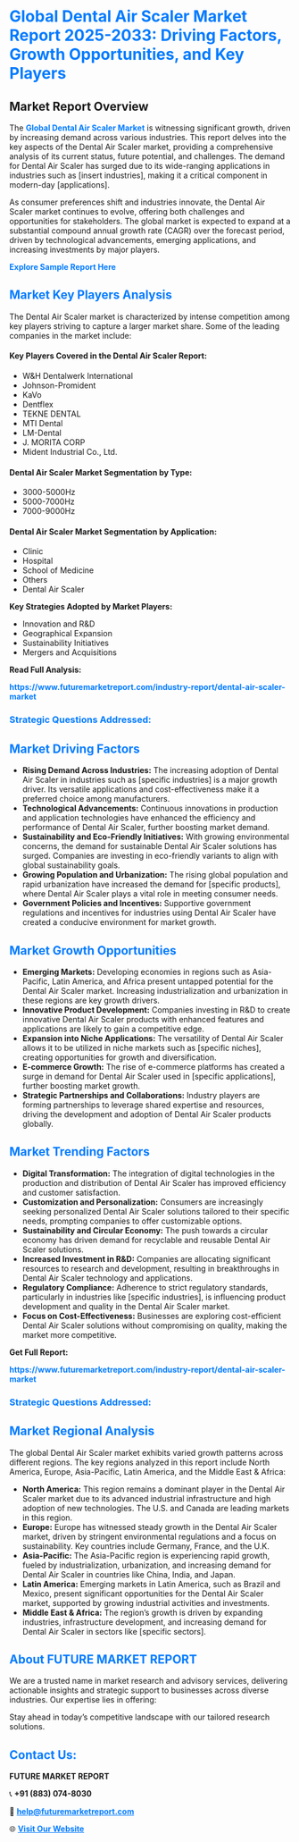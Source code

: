 <h1 style="color: #007BFF;">Global Dental Air Scaler Market Report 2025-2033: Driving Factors, Growth Opportunities, and Key Players</h1>

<section id="overview">
<h2>Market Report Overview</h2>
<p>The <a href="https://www.futuremarketreport.com/industry-report/dental-air-scaler-market" style="color: #007BFF; text-decoration: none;"><strong>Global Dental Air Scaler Market</strong></a> is witnessing significant growth, driven by increasing demand across various industries. This report delves into the key aspects of the Dental Air Scaler market, providing a comprehensive analysis of its current status, future potential, and challenges. The demand for Dental Air Scaler has surged due to its wide-ranging applications in industries such as [insert industries], making it a critical component in modern-day [applications].</p>
<p>As consumer preferences shift and industries innovate, the Dental Air Scaler market continues to evolve, offering both challenges and opportunities for stakeholders. The global market is expected to expand at a substantial compound annual growth rate (CAGR) over the forecast period, driven by technological advancements, emerging applications, and increasing investments by major players.</p>
</section>

<section id="overview">
<p><a href="https://www.futuremarketreport.com/request-sample/reportId=124127" style="color: #007BFF; text-decoration: none;"><strong>Explore Sample Report Here</strong></a></p>
</section>

<section id="key-players">
<h2 style="color: #007BFF;">Market Key Players Analysis</h2>
<p>The Dental Air Scaler market is characterized by intense competition among key players striving to capture a larger market share. Some of the leading companies in the market include:</p>
<h4>Key Players Covered in the Dental Air Scaler Report:</h4>
<ul><li>W&amp;H Dentalwerk International</li><li>Johnson-Promident</li><li>KaVo</li><li>Dentflex</li><li>TEKNE DENTAL</li><li>MTI Dental</li><li>LM-Dental</li><li>J. MORITA CORP</li><li>Mident Industrial Co., Ltd.</li></ul>
<h4>Dental Air Scaler Market Segmentation by Type:</h4>
<ul><li>3000-5000Hz</li><li>5000-7000Hz</li><li>7000-9000Hz</li></ul>

<h4>Dental Air Scaler Market Segmentation by Application:</h4>
<ul><li>Clinic</li><li>Hospital</li><li>School of Medicine</li><li>Others</li><li>Dental Air Scaler</li></ul>
<p><strong>Key Strategies Adopted by Market Players:</strong></p>
<ul>
<li>Innovation and R&D</li>
<li>Geographical Expansion</li>
<li>Sustainability Initiatives</li>
<li>Mergers and Acquisitions</li>
</ul>
</section>

<section>
<p><strong>Read Full Analysis: </strong></p><a href="https://www.futuremarketreport.com/industry-report/dental-air-scaler-market" style="color: #007BFF; text-decoration: none;"><strong>https://www.futuremarketreport.com/industry-report/dental-air-scaler-market</strong></a>
<h3 style="color: #007BFF;">Strategic Questions Addressed:</h3>
</section>

<section id="driving-factors">
<h2 style="color: #007BFF;">Market Driving Factors</h2>
<ul>
<li><strong>Rising Demand Across Industries:</strong> The increasing adoption of Dental Air Scaler in industries such as [specific industries] is a major growth driver. Its versatile applications and cost-effectiveness make it a preferred choice among manufacturers.</li>
<li><strong>Technological Advancements:</strong> Continuous innovations in production and application technologies have enhanced the efficiency and performance of Dental Air Scaler, further boosting market demand.</li>
<li><strong>Sustainability and Eco-Friendly Initiatives:</strong> With growing environmental concerns, the demand for sustainable Dental Air Scaler solutions has surged. Companies are investing in eco-friendly variants to align with global sustainability goals.</li>
<li><strong>Growing Population and Urbanization:</strong> The rising global population and rapid urbanization have increased the demand for [specific products], where Dental Air Scaler plays a vital role in meeting consumer needs.</li>
<li><strong>Government Policies and Incentives:</strong> Supportive government regulations and incentives for industries using Dental Air Scaler have created a conducive environment for market growth.</li>
</ul>
</section>

<section id="growth-opportunities">
<h2 style="color: #007BFF;">Market Growth Opportunities</h2>
<ul>
<li><strong>Emerging Markets:</strong> Developing economies in regions such as Asia-Pacific, Latin America, and Africa present untapped potential for the Dental Air Scaler market. Increasing industrialization and urbanization in these regions are key growth drivers.</li>
<li><strong>Innovative Product Development:</strong> Companies investing in R&D to create innovative Dental Air Scaler products with enhanced features and applications are likely to gain a competitive edge.</li>
<li><strong>Expansion into Niche Applications:</strong> The versatility of Dental Air Scaler allows it to be utilized in niche markets such as [specific niches], creating opportunities for growth and diversification.</li>
<li><strong>E-commerce Growth:</strong> The rise of e-commerce platforms has created a surge in demand for Dental Air Scaler used in [specific applications], further boosting market growth.</li>
<li><strong>Strategic Partnerships and Collaborations:</strong> Industry players are forming partnerships to leverage shared expertise and resources, driving the development and adoption of Dental Air Scaler products globally.</li>
</ul>
</section>

<section id="trending-factors">
<h2 style="color: #007BFF;">Market Trending Factors</h2>
<ul>
<li><strong>Digital Transformation:</strong> The integration of digital technologies in the production and distribution of Dental Air Scaler has improved efficiency and customer satisfaction.</li>
<li><strong>Customization and Personalization:</strong> Consumers are increasingly seeking personalized Dental Air Scaler solutions tailored to their specific needs, prompting companies to offer customizable options.</li>
<li><strong>Sustainability and Circular Economy:</strong> The push towards a circular economy has driven demand for recyclable and reusable Dental Air Scaler solutions.</li>
<li><strong>Increased Investment in R&D:</strong> Companies are allocating significant resources to research and development, resulting in breakthroughs in Dental Air Scaler technology and applications.</li>
<li><strong>Regulatory Compliance:</strong> Adherence to strict regulatory standards, particularly in industries like [specific industries], is influencing product development and quality in the Dental Air Scaler market.</li>
<li><strong>Focus on Cost-Effectiveness:</strong> Businesses are exploring cost-efficient Dental Air Scaler solutions without compromising on quality, making the market more competitive.</li>
</ul>
</section>

<section>
<p><strong>Get Full Report: </strong></p><a href="https://www.futuremarketreport.com/industry-report/dental-air-scaler-market" style="color: #007BFF; text-decoration: none;"><strong>https://www.futuremarketreport.com/industry-report/dental-air-scaler-market</strong></a>
<h3 style="color: #007BFF;">Strategic Questions Addressed:</h3>
</section>


<section id="regional-analysis">
<h2 style="color: #007BFF;">Market Regional Analysis</h2>
<p>The global Dental Air Scaler market exhibits varied growth patterns across different regions. The key regions analyzed in this report include North America, Europe, Asia-Pacific, Latin America, and the Middle East & Africa:</p>
<ul>
<li><strong>North America:</strong> This region remains a dominant player in the Dental Air Scaler market due to its advanced industrial infrastructure and high adoption of new technologies. The U.S. and Canada are leading markets in this region.</li>
<li><strong>Europe:</strong> Europe has witnessed steady growth in the Dental Air Scaler market, driven by stringent environmental regulations and a focus on sustainability. Key countries include Germany, France, and the U.K.</li>
<li><strong>Asia-Pacific:</strong> The Asia-Pacific region is experiencing rapid growth, fueled by industrialization, urbanization, and increasing demand for Dental Air Scaler in countries like China, India, and Japan.</li>
<li><strong>Latin America:</strong> Emerging markets in Latin America, such as Brazil and Mexico, present significant opportunities for the Dental Air Scaler market, supported by growing industrial activities and investments.</li>
<li><strong>Middle East & Africa:</strong> The region’s growth is driven by expanding industries, infrastructure development, and increasing demand for Dental Air Scaler in sectors like [specific sectors].</li>
</ul>
</section>

<footer>
<h2 style="color: #007BFF;">About FUTURE MARKET REPORT</h2>
<p>We are a trusted name in market research and advisory services, delivering actionable insights and strategic support to businesses across diverse industries. Our expertise lies in offering:</p>

<p>Stay ahead in today’s competitive landscape with our tailored research solutions.</p>

<h2 style="color: #007BFF;">Contact Us:</h2>
<p><strong>FUTURE MARKET REPORT</strong></p>
<p>📞 <strong>+91 (883) 074-8030</strong></p>
<p>📧 <strong><a href="mailto:help@futuremarketreport.com" style="color: #007BFF;">help@futuremarketreport.com</a></strong></p>
<p>🌐 <strong><a href="https://www.futuremarketreport.com/" style="color: #007BFF;">Visit Our Website</a></strong></p>
</footer>
